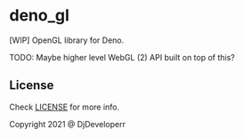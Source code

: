 # deno_gl

[WIP] OpenGL library for Deno.

TODO: Maybe higher level WebGL (2) API built on top of this?

## License

Check [LICENSE](LICENSE) for more info.

Copyright 2021 @ DjDeveloperr
